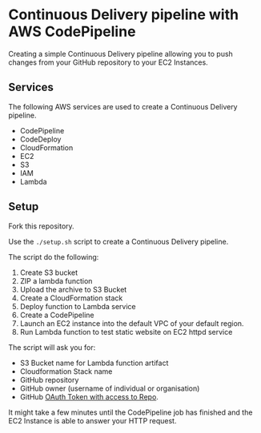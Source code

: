 # Continuous Delivery pipeline with AWS CodePipeline

Creating a simple Continuous Delivery pipeline allowing you to push changes from your GitHub repository to your EC2 Instances.

## Services

The following AWS services are used to create a Continuous Delivery pipeline.

* CodePipeline
* CodeDeploy
* CloudFormation
* EC2
* S3
* IAM
* Lambda

## Setup

Fork this repository.

Use the `./setup.sh` script to create a Continuous Delivery pipeline.

The script do the following:
1. Create S3 bucket
2. ZIP a lambda function
3. Upload the archive to S3 Bucket
4. Create a CloudFormation stack
5. Deploy function to Lambda service
6. Create a CodePipeline
7. Launch an EC2 instance into the default VPC of your default region. 
8. Run Lambda function to test static website on EC2 httpd service


The script will ask you for:
* S3 Bucket name for Lambda function artifact
* Cloudformation Stack name
* GitHub repository
* GitHub owner (username of individual or organisation)
* GitHub [OAuth Token with access to Repo](https://github.com/settings/tokens).

It might take a few minutes until the CodePipeline job has finished and the EC2 Instance is able to answer your HTTP request.
